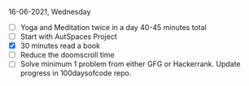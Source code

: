 16-06-2021, Wednesday

- [ ] Yoga and Meditation twice in a day 40-45 minutes total
- [ ] Start with AutSpaces Project
- [X] 30 minutes read a book
- [ ] Reduce the doomscroll time
- [ ] Solve minimum 1 problem from either GFG or Hackerrank. Update progress in 100daysofcode repo.

